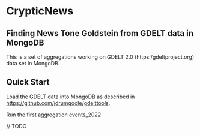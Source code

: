 # CrypticNews

## Finding News Tone Goldstein from GDELT data in MongoDB

This is a set of aggregations working on GDELT 2.0 (https:/gdeltproject.org) data set in MongoDB. 

## Quick Start

Load the GDELT data into MongoDB as described in https://github.com/jdrumgoole/gdelttools.

Run the first aggregation events_2022

// TODO
